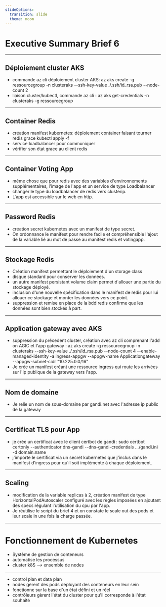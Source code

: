 ```yaml
---
slideOptions:
  transition: slide
  theme: moon
---
```


# Executive Summary Brief 6

---

## Déploiement cluster AKS
-  commande az cli déploiement cluster AKS: az aks create -g ressourcegroup -n clusteraks --ssh-key-value ./.ssh/id_rsa.pub --node-count 2
- liaison cluster/kubectl, commande az cli : az aks get-credentials -n clusteraks -g ressourcegroup

---

## Container Redis
- création manifest kubernetes: déploiement container faisant tourner redis grace kubectl apply -f
- service loadbalancer pour communiquer
- vérifier son état grace au client redis

---

## Container Voting App
-  même chose que pour redis avec des variables d'environnements supplémentaires, l'image de l'app et un service de type Loadbalancer
-  changer le type du loadbalancer de redis vers clusterip.
-  L'app est accessible sur le web en http.

---

## Password Redis
- création secret kubernetes avec un manifest de type secret.
- On ordonnance le manifest pour rendre facile et compréhensible l'ajout de la variable lié au mot de passe au manifest redis et votingapp.

---

## Stockage Redis
- Création manifest permettant le déploiement d'un storage class
- disque standard pour conserver les données.
- un autre manifest persistant volume claim permet d'allouer une partie du stockage déployé.
- inclusion d'une nouvelle spécification dans le manifest de redis pour lui allouer ce stockage et monter les données vers ce point.
- suppression et remise en place de la bdd redis confirme que les données sont bien stockés à part.

---

## Application gateway avec AKS
- suppression du précedent cluster, création avec az cli comprenant l'add on AGIC et l'app gateway : az aks create -g ressourcegroup -n clusteraks --ssh-key-value ./.ssh/id_rsa.pub --node-count 4 --enable-managed-identity -a ingress-appgw --appgw-name Applicationgateway --appgw-subnet-cidr "10.225.0.0/16"
- Je crée un manifest créant une ressource ingress qui route les arrivées sur l'ip publique de la gateway vers l'app.

---

## Nom de domaine
- Je relie un nom de sous-domaine par gandi.net avec l'adresse ip public de la gateway

---

## Certificat TLS pour App
- je crée un certificat avec le client certbot de gandi : sudo certbot certonly --authenticator dns-gandi --dns-gandi-credentials .../gandi.ini -d domain.name
- j'importe le certificat via un secret kubernetes que j'inclus dans le manifest d'ingress pour qu'il soit implémenté à chaque déploiement.

---

## Scaling
- modification de la variable replicas à 2, création manifest de type HorizontalPodAutoscaler configuré avec les règles imposées en ajoutant des specs régulant l'utilisation du cpu par l'app.
- Je réutilise le script du brief 4 et on constate le scale out des pods et leur scale in une fois la charge passée.

---

# Fonctionnement de Kubernetes
- Système de gestion de conteneurs
- automatise les processus
- cluster k8S --> ensemble de nodes

---

- control plan et data plan
- nodes gèrent des pods déployant des conteneurs en leur sein
- fonctionne sur la base d'un état défini et un réel
- contrôleurs gèrent l'état du cluster pour qu'il corresponde à l'état souhaité
